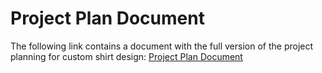 # Project Plan Document
The following link contains a document with the full version of the project planning for custom shirt design:
[Project Plan Document](https://github.com/user-attachments/files/15814591/Project.Plans.docx)
